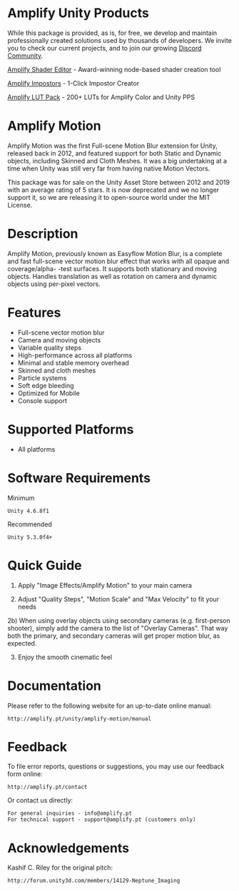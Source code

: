 # Amplify Unity Products
  While this package is provided, as is, for free, we develop and maintain
  professionally created solutions used by thousands of developers. We invite
  you to check our current projects, and to join our growing [Discord Community](https://discord.gg/SbNs7zK).
  
 [Amplify Shader Editor](https://assetstore.unity.com/packages/tools/visual-scripting/amplify-shader-editor-68570?aid=1011lPwI&pubref=GitHub) - Award-winning node-based shader creation tool
 
 [Amplify Impostors](https://assetstore.unity.com/packages/tools/utilities/amplify-impostors-beta-119877?aid=1011lPwI&pubref=GitHub) - 1-Click Impostor Creator
 
 [Amplify LUT Pack](https://assetstore.unity.com/packages/vfx/shaders/fullscreen-camera-effects/amplify-lut-pack-50070?aid=1011lPwI&pubref=GitHub) - 200+ LUTs for Amplify Color and Unity PPS
 

# Amplify Motion

  Amplify Motion was the first Full-scene Motion Blur extension for Unity, released 
  back in 2012, and featured support for both Static and Dynamic objects, including 
  Skinned and Cloth Meshes. It was a big undertaking at a time when Unity was still 
  very far from having native Motion Vectors.

  This package was for sale on the Unity Asset Store between 2012 and 2019 with an
  average rating of 5 stars. It is now deprecated and we no longer support it, so we 
  are releasing it to open-source world under the MIT License.
	
# Description

  Amplify Motion, previously known as Easyflow Motion Blur, is a complete and fast
  full-scene vector motion blur effect that works with all opaque and coverage/alpha-
  -test surfaces. It supports both stationary and moving objects. Handles translation 
  as well as rotation on camera and dynamic objects using per-pixel vectors.

# Features

  * Full-scene vector motion blur
  * Camera and moving objects
  * Variable quality steps
  * High-performance across all platforms
  * Minimal and stable memory overhead
  * Skinned and cloth meshes
  * Particle systems
  * Soft edge bleeding
  * Optimized for Mobile
  * Console support

# Supported Platforms

  * All platforms
	
# Software Requirements

  Minimum

    Unity 4.6.8f1

  Recommended

    Unity 5.3.0f4+

# Quick Guide

  1) Apply "Image Effects/Amplify Motion" to your main camera
    
  2) Adjust "Quality Steps", "Motion Scale" and "Max Velocity" to fit your needs

  2b) When using overlay objects using secondary cameras (e.g. first-person shooter),
     simply add the camera to the list of "Overlay Cameras". That way both the primary,
     and secondary cameras will get proper motion blur, as expected.

  3) Enjoy the smooth cinematic feel

# Documentation

  Please refer to the following website for an up-to-date online manual:

    http://amplify.pt/unity/amplify-motion/manual

# Feedback

  To file error reports, questions or suggestions, you may use 
  our feedback form online:
	
    http://amplify.pt/contact

  Or contact us directly:

    For general inquiries - info@amplify.pt
    For technical support - support@amplify.pt (customers only)

# Acknowledgements

  Kashif C. Riley for the original pitch:
  
    http://forum.unity3d.com/members/14129-Neptune_Imaging
